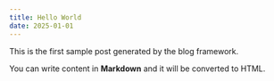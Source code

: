 ```yaml
---
title: Hello World
date: 2025-01-01
---
```


This is the first sample post generated by the blog framework.

You can write content in **Markdown** and it will be converted to HTML.
